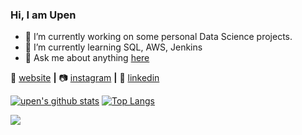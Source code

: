 ### Hi, I am Upen

- 🔭  I’m currently working on some personal Data Science projects.
- 🌱  I’m currently learning SQL, AWS, Jenkins
- 💬  Ask me about anything [here](https://github.com/upengareri/upengareri/issues)

🏡 [website][website] **|** 
📷 [instagram][instagram] **|** 
👔 [linkedin][linkedin]

[website]: https://upengareri.github.io
[instagram]: https://instagram.com/upengareri
[linkedin]: https://linkedin.com/in/upendar-gareri


[![upen's github stats](https://github-readme-stats.vercel.app/api?username=upengareri&show_icons=true&line_height=21&show_icons=true&theme=vue)](https://github.com/anuraghazra/github-readme-stats)
[![Top Langs](https://github-readme-stats.vercel.app/api/top-langs/?username=upengareri&show_icons=true&layout=compact&theme=vue)](https://github.com/anuraghazra/github-readme-stats)

![](https://komarev.com/ghpvc/?username=upengareri)
